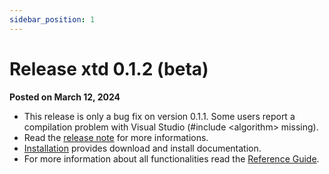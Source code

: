 ```yaml
---
sidebar_position: 1
---
```


# Release xtd 0.1.2 (beta)

**Posted on March 12, 2024**

* This release is only a bug fix on version 0.1.1. Some users report a compilation problem with Visual Studio (#include <algorithm\> missing).
* Read the [release note](documentation/release_notes/v0.1.2_release_note.md) for more informations.
* [Installation](downloads.md) provides download and install documentation.
* For more information about all functionalities read the [Reference Guide](https://gammasoft71.github.io/xtd/reference_guides/v0.1.2/index.html).
